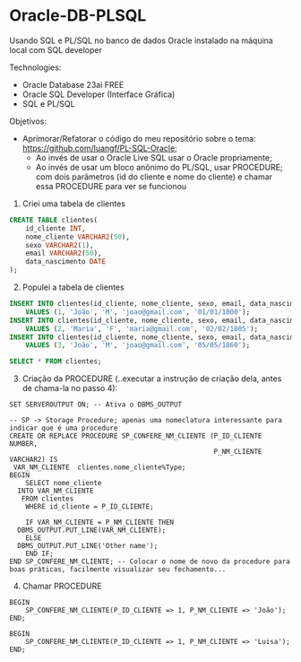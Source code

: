 # Oracle-DB-PLSQL
Usando SQL e PL/SQL no banco de dados Oracle instalado na máquina local com SQL developer

Technologies:
* Oracle Database 23ai FREE
* Oracle SQL Developer (Interface Gráfica)
* SQL e PL/SQL

Objetivos:
* Aprimorar/Refatorar o código do meu repositório sobre o tema: https://github.com/luangf/PL-SQL-Oracle;
  * Ao invés de usar o Oracle Live SQL usar o Oracle propriamente;
  * Ao invés de usar um bloco anônimo do PL/SQL, usar PROCEDURE; com dois parâmetros (id do cliente e nome do cliente) e chamar essa PROCEDURE para ver se funcionou
 
1. Criei uma tabela de clientes
```SQL
CREATE TABLE clientes(
    id_cliente INT,
    nome_cliente VARCHAR2(50),
    sexo VARCHAR2(1),
    email VARCHAR2(50),
    data_nascimento DATE
);
```

2. Populei a tabela de clientes
```SQL
INSERT INTO clientes(id_cliente, nome_cliente, sexo, email, data_nascimento)
    VALUES (1, 'João', 'M', 'joao@gmail.com', '01/01/1800');
INSERT INTO clientes(id_cliente, nome_cliente, sexo, email, data_nascimento)
    VALUES (2, 'Maria', 'F', 'maria@gmail.com', '02/02/1805');
INSERT INTO clientes(id_cliente, nome_cliente, sexo, email, data_nascimento)
    VALUES (3, 'João', 'M', 'joao@gmail.com', '05/05/1860');

SELECT * FROM clientes;
```

3. Criação da PROCEDURE (..executar a instrução de criação dela, antes de chama-la no passo 4):
```
SET SERVEROUTPUT ON; -- Ativa o DBMS_OUTPUT

-- SP -> Storage Procedure; apenas uma nomeclatura interessante para indicar que é uma procedure
CREATE OR REPLACE PROCEDURE SP_CONFERE_NM_CLIENTE (P_ID_CLIENTE NUMBER,
                                                   P_NM_CLIENTE VARCHAR2) IS
 VAR_NM_CLIENTE  clientes.nome_cliente%Type;
BEGIN
	SELECT nome_cliente
  INTO VAR_NM_CLIENTE
   FROM clientes
    WHERE id_cliente = P_ID_CLIENTE;

	IF VAR_NM_CLIENTE = P_NM_CLIENTE THEN
  DBMS_OUTPUT.PUT_LINE(VAR_NM_CLIENTE);
	ELSE
  DBMS_OUTPUT.PUT_LINE('Other name');
	END IF;
END SP_CONFERE_NM_CLIENTE; -- Colocar o nome de novo da procedure para boas práticas, facilmente visualizar seu fechamento...
```

4. Chamar PROCEDURE
```
BEGIN
    SP_CONFERE_NM_CLIENTE(P_ID_CLIENTE => 1, P_NM_CLIENTE => 'João');
END;

BEGIN
    SP_CONFERE_NM_CLIENTE(P_ID_CLIENTE => 1, P_NM_CLIENTE => 'Luisa');
END;
```
